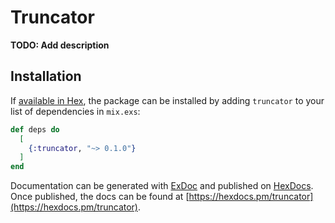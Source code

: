# Truncator

**TODO: Add description**

## Installation

If [available in Hex](https://hex.pm/docs/publish), the package can be installed
by adding `truncator` to your list of dependencies in `mix.exs`:

```elixir
def deps do
  [
    {:truncator, "~> 0.1.0"}
  ]
end
```

Documentation can be generated with [ExDoc](https://github.com/elixir-lang/ex_doc)
and published on [HexDocs](https://hexdocs.pm). Once published, the docs can
be found at [https://hexdocs.pm/truncator](https://hexdocs.pm/truncator).


